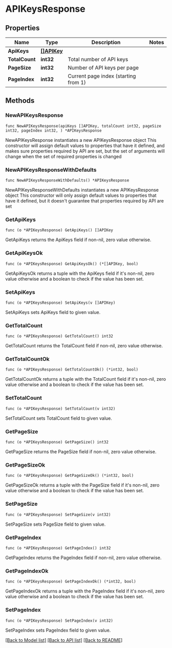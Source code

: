 # APIKeysResponse

## Properties

Name | Type | Description | Notes
------------ | ------------- | ------------- | -------------
**ApiKeys** | [**[]APIKey**](APIKey.md) |  | 
**TotalCount** | **int32** | Total number of API keys | 
**PageSize** | **int32** | Number of API keys per page | 
**PageIndex** | **int32** | Current page index (starting from 1) | 

## Methods

### NewAPIKeysResponse

`func NewAPIKeysResponse(apiKeys []APIKey, totalCount int32, pageSize int32, pageIndex int32, ) *APIKeysResponse`

NewAPIKeysResponse instantiates a new APIKeysResponse object
This constructor will assign default values to properties that have it defined,
and makes sure properties required by API are set, but the set of arguments
will change when the set of required properties is changed

### NewAPIKeysResponseWithDefaults

`func NewAPIKeysResponseWithDefaults() *APIKeysResponse`

NewAPIKeysResponseWithDefaults instantiates a new APIKeysResponse object
This constructor will only assign default values to properties that have it defined,
but it doesn't guarantee that properties required by API are set

### GetApiKeys

`func (o *APIKeysResponse) GetApiKeys() []APIKey`

GetApiKeys returns the ApiKeys field if non-nil, zero value otherwise.

### GetApiKeysOk

`func (o *APIKeysResponse) GetApiKeysOk() (*[]APIKey, bool)`

GetApiKeysOk returns a tuple with the ApiKeys field if it's non-nil, zero value otherwise
and a boolean to check if the value has been set.

### SetApiKeys

`func (o *APIKeysResponse) SetApiKeys(v []APIKey)`

SetApiKeys sets ApiKeys field to given value.


### GetTotalCount

`func (o *APIKeysResponse) GetTotalCount() int32`

GetTotalCount returns the TotalCount field if non-nil, zero value otherwise.

### GetTotalCountOk

`func (o *APIKeysResponse) GetTotalCountOk() (*int32, bool)`

GetTotalCountOk returns a tuple with the TotalCount field if it's non-nil, zero value otherwise
and a boolean to check if the value has been set.

### SetTotalCount

`func (o *APIKeysResponse) SetTotalCount(v int32)`

SetTotalCount sets TotalCount field to given value.


### GetPageSize

`func (o *APIKeysResponse) GetPageSize() int32`

GetPageSize returns the PageSize field if non-nil, zero value otherwise.

### GetPageSizeOk

`func (o *APIKeysResponse) GetPageSizeOk() (*int32, bool)`

GetPageSizeOk returns a tuple with the PageSize field if it's non-nil, zero value otherwise
and a boolean to check if the value has been set.

### SetPageSize

`func (o *APIKeysResponse) SetPageSize(v int32)`

SetPageSize sets PageSize field to given value.


### GetPageIndex

`func (o *APIKeysResponse) GetPageIndex() int32`

GetPageIndex returns the PageIndex field if non-nil, zero value otherwise.

### GetPageIndexOk

`func (o *APIKeysResponse) GetPageIndexOk() (*int32, bool)`

GetPageIndexOk returns a tuple with the PageIndex field if it's non-nil, zero value otherwise
and a boolean to check if the value has been set.

### SetPageIndex

`func (o *APIKeysResponse) SetPageIndex(v int32)`

SetPageIndex sets PageIndex field to given value.



[[Back to Model list]](../README.md#documentation-for-models) [[Back to API list]](../README.md#documentation-for-api-endpoints) [[Back to README]](../README.md)


